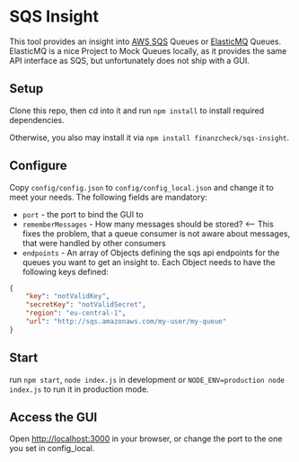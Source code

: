 # SQS Insight
This tool provides an insight into [AWS SQS](https://aws.amazon.com/de/sqs/) Queues or [ElasticMQ](https://github.com/adamw/elasticmq) Queues. ElasticMQ is a nice Project to Mock  Queues locally, as it provides the same API interface as SQS, but unfortunately does not ship with a GUI.

## Setup
Clone this repo, then cd into it and run `npm install` to install required dependencies.

Otherwise, you also may install it via `npm install finanzcheck/sqs-insight`.

## Configure
Copy `config/config.json` to `config/config_local.json` and change it to meet your needs. The following fields are mandatory:
- `port` - the port to bind the GUI to
- `rememberMessages` - How many messages should be stored? <-- This fixes the problem, that a queue consumer is not aware about messages, that were handled by other consumers
- `endpoints` - An array of Objects defining the sqs api endpoints for the queues you want to get an insight to. Each Object needs to have the following keys defined:

```json
{
    "key": "notValidKey",
    "secretKey": "notValidSecret",
    "region": "eu-central-1",
    "url": "http://sqs.amazonaws.com/my-user/my-queue"
}
```

## Start
run `npm start`, `node index.js` in development or `NODE_ENV=production node index.js` to run it in production mode.

## Access the GUI
Open [http://localhost:3000](http://localhost:3000) in your browser, or change the port to the one you set in config_local.
